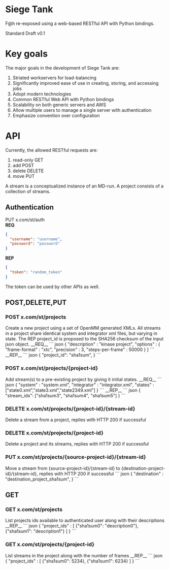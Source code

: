 <h1> Siege Tank </h1>

F@h re-exposed using a web-based RESTful API with Python bindings.

Standard Draft v0.1 

<h1> Key goals </h1>

The major goals in the development of Siege Tank are:

1. Striated workservers for load-balancing
2. Significantly improved ease of use in creating, storing, and accessing jobs
3. Adopt modern technologies
4. Common RESTful Web API with Python bindings
5. Scalability on both generic servers and AWS
6. Allow multiple users to manage a single server with authentication
7. Emphasize convention over configuration

<h1> API </h1>

Currently, the allowed RESTful requests are: 

1. read-only GET  
2. add POST  
3. delete DELETE  
4. move PUT

A stream is a conceptualized instance of an MD-run. A project consists of a collection of streams.

<h2> Authentication </h2>

PUT x.com/st/auth  
__REQ__
``` json
{
  "username": "username",
  "password": "password"
}
```  
__REP__
``` json
{
  "token": "random_token"
}
```
The token can be used by other APIs as well.

<h2> POST,DELETE,PUT </h2>
<h3> POST x.com/st/projects </h3>  
Create a new project using a set of OpenMM generated XMLs. All streams in a project share identical system and integrator xml files, but varying in state. The REP project_id is proposed to the SHA256 checksum of the input json object.  
__REQ__
``` json
{
  "description" : "kinase project",
  "options" : {
    "frame-format" : "xtc",
    "precision" : 3,
    "steps-per-frame" : 50000
  }
}
```
__REP__
``` json
{
  "project_id": "sha1sum",
}
```
<h3> POST x.com/st/projects/{project-id} </h3>
Add stream(s) to a pre-existing project by giving it initial states.  
__REQ__
``` json
{
  "system" : "system.xml",
  "integrator" : "integrator.xml",
  "states" : ["state0.xml","state3.xml","state2349.xml"]
}
```
__REP__
``` json
{
  "stream_ids": ["sha1sum3", "sha1sum4", "sha1sum5"]
}
```
<h3> DELETE x.com/st/projects/{project-id}/{stream-id} </h3>
Delete a stream from a project, replies with HTTP 200 if successful
<h3> DELETE x.com/st/projects/{project-id} </h3>
Delete a project and its streams, replies with HTTP 200 if successful
<h3> PUT x.com/st/projects/{source-project-id}/{stream-id} </h3>
Move a stream from {source-project-id}/{stream-id} to {destination-project-id}/{stream-id}, replies with HTTP 200 if successful
``` json
{
  "destination" : "destination_project_sha1sum",
}
```
<h2> GET </h2>
<h3> GET x.com/st/projects </h3>
List projects ids available to authenticated user along with their descriptions  
__REP__  
``` json
{
  "project_ids" : [ 
                     {"sha1sum0": "description0"},
                     {"sha1sum1": "description1"}
                  ]
}
```
<h3> GET x.com/st/projects/{project-id} </h3>
List streams in the project along with the number of frames  
__REP__ 
``` json
{
  "project_ids" : [ 
                     {"sha1sum0": 5234},
                     {"sha1sum1": 6234}
                  ]
}
```
